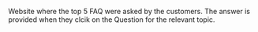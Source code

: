  Website where the top  5 FAQ were asked by the customers. 
 The answer is provided when they clcik on the Question for the relevant topic.  
